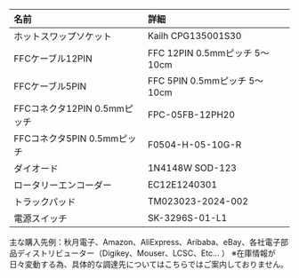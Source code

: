 
|名前|詳細|
|:--|:--|
|ホットスワップソケット|Kailh CPG135001S30|
|FFCケーブル12PIN|FFC 12PIN 0.5mmピッチ 5～10cm|
|FFCケーブル5PIN|FFC 5PIN 0.5mmピッチ 5～10cm|
|FFCコネクタ12PIN 0.5mmピッチ|FPC-05FB-12PH20|
|FFCコネクタ5PIN 0.5mmピッチ|F0504-H-05-10G-R|
|ダイオード|1N4148W SOD-123|
|ロータリーエンコーダー|EC12E1240301|
|トラックパッド|TM023023-2024-002|　　
|電源スイッチ|SK-3296S-01-L1|　　　

主な購入先例：秋月電子、Amazon、AliExpress、Aribaba、eBay、各社電子部品ディストリビューター（Digikey、Mouser、LCSC、Etc... ）
※在庫情報が日々変動する為、具体的な調達先についてはこちらではご案内しておりません。
